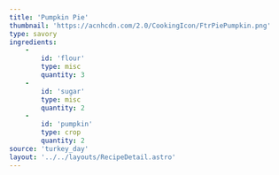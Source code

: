```yaml
---
title: 'Pumpkin Pie'
thumbnail: 'https://acnhcdn.com/2.0/CookingIcon/FtrPiePumpkin.png'
type: savory
ingredients:
	-
		id: 'flour'
		type: misc
		quantity: 3
	-
		id: 'sugar'
		type: misc
		quantity: 2
	-
		id: 'pumpkin'
		type: crop
		quantity: 2
source: 'turkey_day'
layout: '../../layouts/RecipeDetail.astro'
---
```

